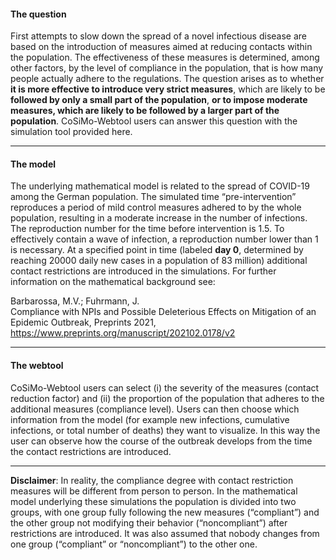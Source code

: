 #### **The question**
First attempts to slow down the spread of a novel infectious disease are based on the introduction of measures aimed at reducing contacts within the population. The effectiveness of these measures is determined, among other factors, by the level of compliance in the population, that is how many people actually adhere to the regulations. The question arises as to whether **it is more effective to introduce very strict measures**, which are likely to be **followed by only a small part of the population**, **or to impose moderate measures, which are likely to be followed by a larger part of the population**. CoSiMo-Webtool users can answer this question with the simulation tool provided here. 

---

#### **The model**
The underlying mathematical model is related to the spread of COVID-19 among the German population. The simulated time “pre-intervention” reproduces a period of mild control measures adhered to by the whole population, resulting in a moderate increase in the number of infections. The reproduction number for the time before intervention is 1.5. To effectively contain a wave of infection, a reproduction number lower than 1 is necessary. At a specified point in time (labeled **day 0**, determined by reaching 20000 daily new cases in a population of 83 million) additional contact restrictions are introduced in the simulations. For further information on the mathematical background see:

Barbarossa, M.V.; Fuhrmann, J.  
Compliance with NPIs and Possible Deleterious Effects on Mitigation of an Epidemic Outbreak, Preprints 2021,  
https://www.preprints.org/manuscript/202102.0178/v2

---

#### **The webtool**
CoSiMo-Webtool users can select (i) the severity of the measures (contact reduction factor) and (ii) the proportion of the population that adheres to the additional measures (compliance level). Users can then choose which information from the model (for example new infections, cumulative infections, or total number of deaths) they want to visualize. In this way the user can observe how the course of the outbreak develops from the time the contact restrictions are introduced.

---

**Disclaimer**: In reality, the compliance degree with contact restriction measures will be different from person to person. In the mathematical model underlying these simulations the population is divided into two groups, with one group fully following the new measures (“compliant”) and the other group not modifying their behavior (“noncompliant”) after restrictions are introduced. It was also assumed that nobody changes from one group (“compliant” or “noncompliant”) to the other one.

